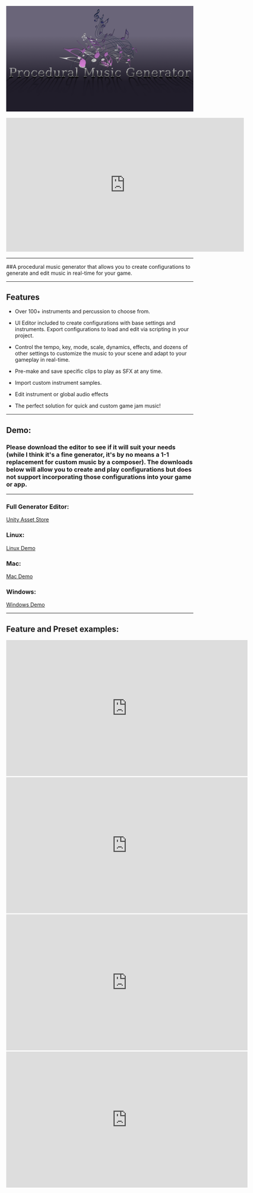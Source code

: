 ![Logo](https://raw.githubusercontent.com/StickAndBindleGames/stickandbindlegames.github.io/master/Images/%20Logo.png)

<iframe width="640" height="360" src="https://www.youtube.com/embed/kDLc6GFdZTk" frameborder="0" gesture="media" allow="encrypted-media" allowfullscreen></iframe>

---

##A procedural music generator that allows you to create configurations to generate and edit music in real-time for your game. 

---

## Features
- Over 100+ instruments and percussion to choose from.

- UI Editor included to create configurations with base settings and instruments.  Export configurations to load and edit via scripting in your project.

- Control the tempo, key, mode, scale, dynamics, effects, and dozens of other settings to customize the music to your scene and adapt to your gameplay in real-time. 

- Pre-make and save specific clips to play as SFX at any time.

- Import custom instrument samples.

- Edit instrument or global audio effects

- The perfect solution for quick and custom game jam music!

---

## Demo:
### Please download the editor to see if it will suit your needs (while I think it's a fine generator, it's by no means a 1-1 replacement for custom music by a composer). The downloads below will allow you to create and play configurations but does not support incorporating those configurations into your game or app. 

---

### Full Generator Editor:
[Unity Asset Store](https://www.assetstore.unity3d.com/#!/content/99791)

### Linux:
[Linux Demo](https://github.com/StickAndBindleGames/ProceduralMusicPlayer_Linux)

### Mac:
[Mac Demo](https://github.com/StickAndBindleGames/ProceduralMusicPlayer_Mac)

### Windows:
[Windows Demo](https://github.com/StickAndBindleGames/ProceduralMusicPlayer_Win)

---

## Feature and Preset examples:
<iframe width="650" height="366" src="https://www.youtube.com/embed/dcVjY5rkUqU" frameborder="0" gesture="media" allow="encrypted-media" allowfullscreen></iframe>
<iframe width="650" height="366" src="https://www.youtube.com/embed/TGQM11iRRUQ" frameborder="0" gesture="media" allow="encrypted-media" allowfullscreen></iframe>
<iframe width="650" height="366" src="https://www.youtube.com/embed/2g6EuwNqHok?ecver=1" frameborder="0" gesture="media" allow="encrypted-media" allowfullscreen></iframe>
<iframe width="650" height="366" src="https://www.youtube.com/embed/P3BNIbOhSfU" frameborder="0" gesture="media" allow="encrypted-media" allowfullscreen></iframe>
